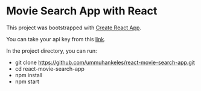 # Movie Search App with React

This project was bootstrapped with [Create React App](https://github.com/facebook/create-react-app).

You can take your api key from this [link](https://www.themoviedb.org/).

In the project directory, you can run:

* git clone https://github.com/ummuhankeles/react-movie-search-app.git
* cd react-movie-search-app
* npm install
* npm start

